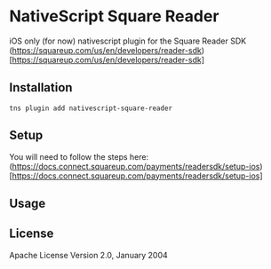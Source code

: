 # NativeScript Square Reader

iOS only (for now) nativescript plugin for the Square Reader SDK (https://squareup.com/us/en/developers/reader-sdk)[https://squareup.com/us/en/developers/reader-sdk]


## Installation


`tns plugin add nativescript-square-reader`

## Setup

You will need to follow the steps here: (https://docs.connect.squareup.com/payments/readersdk/setup-ios)[https://docs.connect.squareup.com/payments/readersdk/setup-ios]



## Usage 


    
## License

Apache License Version 2.0, January 2004
